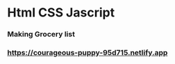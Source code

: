 # Html CSS Jascript
<h3>Making Grocery list<h3>
<a href="https://courageous-puppy-95d715.netlify.app">https://courageous-puppy-95d715.netlify.app<a/>

